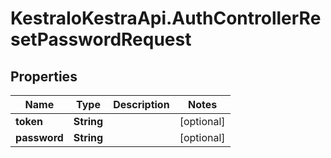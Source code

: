 # KestraIoKestraApi.AuthControllerResetPasswordRequest

## Properties

Name | Type | Description | Notes
------------ | ------------- | ------------- | -------------
**token** | **String** |  | [optional] 
**password** | **String** |  | [optional] 



